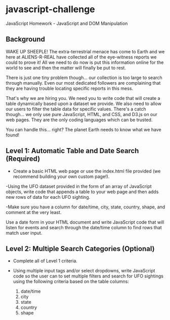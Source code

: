 # javascript-challenge
JavaScript Homework - JavaScript and DOM Manipulation

## Background
WAKE UP SHEEPLE! The extra-terrestrial menace has come to Earth and we here at ALIENS-R-REAL have collected all of the eye-witness reports we could to prove it! All we need to do now is put this information online for the world to see and then the matter will finally be put to rest.

There is just one tiny problem though... our collection is too large to search through manually. Even our most dedicated followers are complaining that they are having trouble locating specific reports in this mess.

That's why we are hiring you. We need you to write code that will create a table dynamically based upon a dataset we provide. We also need to allow our users to filter the table data for specific values. There's a catch though... we only use pure JavaScript, HTML, and CSS, and D3.js on our web pages. They are the only coding languages which can be trusted.

You can handle this... right? The planet Earth needs to know what we have found!

## Level 1: Automatic Table and Date Search (Required)

 - Create a basic HTML web page or use the index.html file provided (we recommend building your own custom page!).
 
 -Using the UFO dataset provided in the form of an array of JavaScript objects, write code that appends a table to your web page and then adds new rows of data for each UFO sighting.

 -Make sure you have a column for date/time, city, state, country, shape, and comment at the very least.

Use a date form in your HTML document and write JavaScript code that will listen for events and search through the date/time column to find rows that match user input.

## Level 2: Multiple Search Categories (Optional)

 * Complete all of Level 1 criteria.

 * Using multiple input tags and/or select dropdowns, write JavaScript code so the user can to set multiple filters and search for UFO sightings using the following criteria based on the table columns:

   1. date/time
   2. city
   3. state
   4. country
   5. shape
